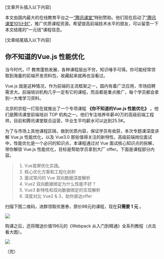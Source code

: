 [文章开头插入以下内容]

本文由国内最大的在线教育平台之一[“腾讯课堂”](https://ke.qq.com/?utm=ruanyifeng)特别赞助。他们现在启动了[“腾讯课堂101计划”](https://edu.qq.com/a/20190119/005414.htm)，推广优质课程资源。希望提高前端技术水平的朋友，可以留意一下本文结尾的“一元钱”课程信息。

[文章结尾插入以下内容]


## 你不知道的Vue.js 性能优化

当今时代，IT 教育蓬勃发展，各种课程层出不穷，知识唾手可得。你可能经常领取到海量的前端开发资料包，收藏起来就再也没看过。

Vue.js 就是这种情况，作为前端的主流框架之一，国内有着广泛应用，市场招聘需求大。前端培训机构几乎一定有它的课程，而且都是重点推广，每个学员都会拿到一大堆学习资料。

北京的京程一灯现在就推出了一个专项课程 **《你不知道的Vue.js 性能优化》** 。他们是腾讯课堂前端培训 TOP 机构之一。他们专注培养年薪40万的高级前端工程师，目前和腾讯课堂联合运营，毕业生平均薪水可以达到25.5K。

为了与市场上其他课程区隔，做到优质内容，保证学员有收获，本次专题课深度讲解 Vue.js 性能优化，以及 Vue3.0 那些值得关注的新特性。高级前端岗位面试中，性能优化是一个必问的知识点，本课程通过对 Vue 面试核心知识点的拆解，带你解锁 Vue.js 性能优化，目标是帮助学员拿到大厂 offer。下面是课程部分内容。

> 1. Vue首屏优化实践。
> 2. 核心优化方案和工程化剖析
> 3. 面试常问的 Vue 双向数据深度解析
> 4. Vue2 双向数据绑定为什么性能不好？
> 5. Vue3 新特性和双向数据绑定的实现解析
> 6. 深度对比 Vue2 & 3，助你直达offer

扫描下图二维码，进群领取优惠券，原价98元的课程，现在**只需要 1 元** 。

![](https://cdn.beekka.com/blogimg/asset/201912/bg2019120603.jpg)

购课之后，还将赠送价值196元的《Webpack 从入门到精通》全系列教程（点击看大图）。

[![](https://cdn.beekka.com/blogimg/asset/201912/bg2019120602.jpg)](https://cdn.beekka.com/blogimg/asset/201912/bg2019120601.jpg)

（完）
